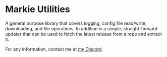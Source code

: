 # Markie Utilities
A general purpose library that covers logging, config file read/write, downloading, and file operations. In addition is a simple, straight-forward updater that can be used to fetch the latest release from a repo and extract it.

For any information, contact me at [my Discord](https://discord.gg/bsVCvnu).